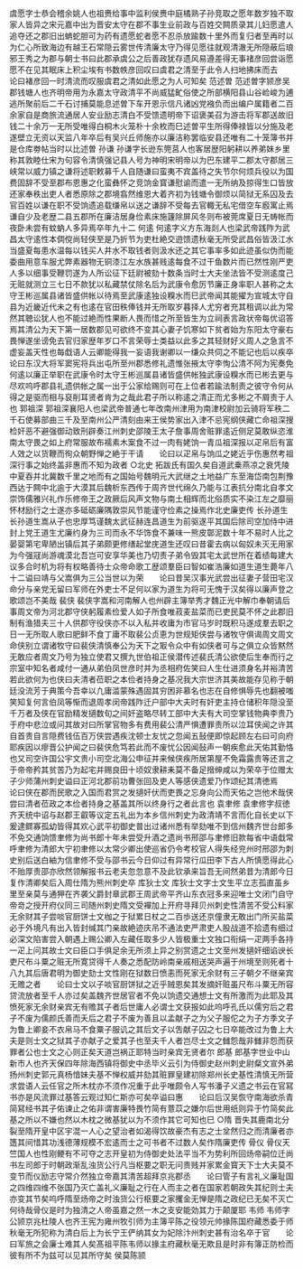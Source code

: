 <!-- { "loadSidebar": true } -->
虞愿字士恭会稽余姚人也祖赉给事中监利侯赉中庭橘熟子孙竞取之愿年数岁独不取家人皆异之宋元嘉中出为晋安太守在郡不事生业前政与百姓交闗质录其儿妇愿遣人追夺还之郡旧出蚺蛇胆可为药有遗愿蛇者愿不忍杀放踰数十里外而复归者至再时以为仁心所致海边有越王石常隠云雾世传清廉太守乃得见愿往就观清澈无所隠蔽后琅邪王秀之为郡与朝士书曰此郡承虞公之后善政犹存遗风易遵差得无事禇彦回尝诣愿愿不在见其眠床上积尘埃有书数帙彦回叹曰虞君之清至于此令人扫地拂床而去　　论曰褚彦回一时清流而叹服虞君之清如此愿之为人可知矣
范述曽
范述曽字颕彦吴郡钱塘人也齐明帝用为永嘉太守政清平不尚威猛甿俗使之所部横阳县山谷崄峻为逋逃所聚前后二千石讨捕莫能息述曽下车开恩示信凡诸凶党襁负而出编户属籍者二百余家自是商旅流通居人安业励志清白不受馈遗明帝下诏褒美召为游击将军郡送故旧钱二十余万一无所受唯得白桐木火笼朴十余枚而巳述曽平生所得俸禄皆以分施及老遂壁立无资以天监八年卒后有吴兴丘师施亦以廉洁称罢临安县还唯有二十笼簿书并是仓库劵帖当时以比述曽
孙谦
孙谦字长逊东筦莒人也客居歴阳躬耕以养弟妹乡里称其敦睦仕宋为句容令清慎强记县人号为神明宋明帝以为巴东建平二郡太守郡居三峡常以威力镇之谦将述职敕募千人自随谦曰蛮夷不宾盖待之失节尔何烦兵役以为国费固辞不受至郡布恩惠之化蛮彝怀之竞饷金寳谦慰谕而遣一无所纳及掠得生口皆放还家奉秩出吏人者悉原除之郡境翕然维恩大着齐初为钱塘令御烦以简狱无系囚及去官百姓以谦在职不受饷遗追载缣帛以送之谦辞不受每去官輙无私宅借空车廏寓止焉谦自少及老歴二县五郡所在廉洁居身俭素床施籧除屏风冬则布被莞席夏日无帱帐而夜卧未尝有蚊蚋人多异焉卒年九十二
何逺
何逺字义方东海剡人也梁武帝践阼为武昌太守逺性本倜傥尚轻侠至是乃折节为吏杜絶交逰馈遗秋毫无所受武昌俗皆汲江水当盛夏每患水温每以钱买人井水不取钱者则汲水还之其它事率多如此迹虽似伪而能委曲用意车服尤弊素器物无铜漆江左水族甚贱逺每食不过干鱼数片而已然性刚严吏人多以细事受鞭罚遂为人所讼征下廷尉被劾十数条当时士大夫坐法皆不受测逺度己无赃就测立三七日不款犹以私藏禁仗除名后为武康令愈厉节廉正身率职人甚称之太守王彬巡属县诸皆盛供帐以待焉至武康逺独设糗水而巳武帝闻其能擢为宣城太守自县为近畿近代未之有也逺在官田秩俸钱并无所取岁暮择人尤穷者充其租调以此为常然其聴讼犹人也不能过絶而性果断人畏而惜之所至皆生为立祠表言政状帝每优诏答焉其清公为天下第一居数郡见可欲终不变其心妻子饥寒如下贫者始为东阳太守豪右畏惮遂坐谤免去官归家歴年岁口不言荣辱士类益以此多之其轻财好义周人之急言不虚妄盖天性也每戱语人云卿能得我一妄语我谢卿以一缣众共伺之不能记也后以疾卒　　论曰东汉大将军窦宪将兵出屯所至州郡悉修礼遗惟张掖太守李恂公清不阿为宪奏免何逺以廉正举职在武康令时太守王彬巡属县诸皆盛供帐独武康设糗水而已彬去更与尽欢呜呼郡县礼遗供帐之属一出于公家给赐则可在上位者若踰法制责之彼守令何从得之是驱而相与裒削耳贤者肯为之哉此君子所以称逺之清正而尤多彬之不屑责于人也
郭祖深
郭祖深襄阳人也梁武帝普通七年改南州津用为南津校尉加云骑将军秩二千石使募部曲三千及至南州公严清刻由来王侯势家出入津不忌宪纲侠藏亡命祖深搜检奸恶不避强御动致刑辟奏江州刺史邵陵王太子詹事周舍赃罪逺近侧足莫敢纵恣淮南太守畏之如上府常服故布襦素木案食不过一肉有姥饷一青瓜祖深报以疋帛后有富人效之以货鞭而徇众朝野惮之絶于干请　　论曰以疋帛与饷瓜之姥近乎伤惠然考祖深行事之始终盖非惠而不知为政者
○北史
拓跋氏有国久矣自道武乗燕凉之衰凭陵中夏吞并北冀数千里之地而有之国始号魏明元大武继之土地益广东至海岱南包荆豫西达于闗中北逾于大漠其后魏析东西传于周齐世代绵久乃能与江表抗分南北自孝文崇饰儒雅兴礼作乐修帝王之政厥后风声文物与南土相辉而北俗质实不染江左之靡丽怀材励行之士遂亦多砥砺廉隅敦崇风节能谨守俭素之操焉作北史廉吏传
长孙道生
长孙道生嵩从子也忠厚笃谨魏太武征赫连昌道生为前驱遂平其国后除司空加侍中进封上党王道生尤廉约身为三司而永不华饰食不兼味一熊皮鄣泥数十年不易时人比之晏婴第宅卑陋出镇后其子弟颇更修缮起堂庑道生还叹曰昔霍去病以匈奴未灭无用家为今强冦尚游魂漠北吾岂可安享华美也乃切责子弟令毁其宅太武世所在着绩每建大议多合时机为将有权略善待士众帝命歌工歴颂羣臣曰智如崔浩廉如道生道生薨年八十二谥曰靖与父嵩俱为三公当世以为荣　　论曰昔吴汉事光武尝出征妻子营田宅汉命分与亲党无留曰军师在外吏士不足何以家为道生为将可无愧于汉矣得以廉声登之歌颂岂不美哉
裴侠
裴侠字嵩和河南解人也州辟主簿举秀才魏正光中解巾奉朝请后事周文帝为河北郡守侠躬履素俭爱人如子所食唯菽麦盐菜而已吏民莫不怀之此郡旧制有渔猎夫三十人供郡守役侠亦不以入私并收庸为市官马岁时既积马遂成羣去职之日一无所取人歌曰肥鲜不食丁庸不取裴公贞恵为世规矩侠尝与诸牧守俱谒周文周文命侠别立谓诸牧守曰裴侠清慎奉公为天下之冣令众中有如侠者可与之俱立众皆黙然无敢应者周文乃号为独立使君又撰九世伯祖正侯潜传述裴氏清公欲使后生奉而行之宗室中知名者咸付一通从弟伯凤世彦时并为丞相府佐笑曰人生仕进须身名并裕清苦若此欲何为也侠曰夫清者莅职之本俭者持身之基况我大宗世济其美故能存见称于朝廷没流芳于典策今吾幸以凢庸滥蒙殊遇固其穷困非慕名也志在自修惧辱先也翻被嗤笑知复何言伯凤等惭而退周孝闵帝践阼迁户部中大夫时有奸吏主持仓储积年隠没至千万者及侠在官励精发擿数旬之间奸盗略尽转工部中大夫有大司空掌钱物典李贵乃于府中悲泣或问其故对曰所掌官物多有费用裴公清严惧遭罪责所以泣耳侠闻之许其自首贵自言隠费钱伍百万侠尝遇疾沈顿士友忧之忽闻五鼔便即惊起顾左右曰可向府耶疾因以瘳晋公护闻之曰裴侠危笃若此而不废忧公因闻鼔声一朝疾愈此天佑其勤恪也又司空许国公宇文贵小司空北海公申征并来候侠疾所居第屋不免霜露贵等还言之于帝帝矜其贫苦乃为起宅并赐良田十顷奴隶耕耒莫不备足搢绅咸以为荣卒于位赠太子少师蒲州刺史谥曰正河北郡前功曹张回及吏人等感侠遗爱乃作颂纪其清徳焉　　论曰侠在郡而民歌之入国而君赏之发擿奸伏而吏畏之忘身向公而天佑之岂他术哉侠尝曰清者莅政之本俭者持身之基盖其所以终身行之者此言也
袁聿修
袁聿修字叔徳齐天统中诏与赵郡王叡等议定五礼出为本乡信州刺史为政清靖不言而化自长史以下爰逮鳏寡孤幼皆得其欢心武平初御史普出过诸州悉有举劾唯不到信州魏齐世台郎多不免交通饷馈聿修为尚书郎十年未尝受升酒之遗尚书邢邵与聿修旧款每省中语戱常呼聿修为清郎大宁初聿修以太常少卿出使巡省仍令考校官人得失经兖州时邢邵为刺史别后送白紬为信聿修不受与邵书云今日仰过有异常行瓜田李下古人所慎愿得此心不贻厚责邵亦欣然领解报书云老夫忽忽意不及此钦承来旨吾无间然弟昔为清郎今日复作清卿矣后入周仕隋为熊州刺史卒
库狄士文
库狄士文字士文生平立志孤直虽乡里至亲莫与通狎在齐袭父爵封章武郡王周武帝平齐山东衣冠多来迎唯士文闭门自守帝竒之授开府仪同三司随州刺史隋文受襌加上开府寻拜贝州刺史性清苦不受公料家无余财其子尝啖官厨饼士文枷之于狱累日杖之二百歩送还京僮隶无敢出门所买盐菜必于外境凡有出入皆封缄其门亲故絶迹庆吊不通法吏严肃吏人股战道不拾遗有细过必深文陷害尝入朝遇上赐公卿入左藏任取多少人皆极重士文独口衔绢一疋两手各持一疋上问其故士文曰臣口手俱足余无所须上异之别赏遗之士文至州发擿奸细谄谀长吏尺布斗粟之赃无所寛贷得千人奏之悉配防岭南亲戚相送哭声遍于州境至则死者十八九其后唐君明为御史劾士文性刚在狱数日愤恚而死家无余财有三子朝夕不继亲宾无赡之者　　论曰士文以子啖官厨饼狱之近乎贼恩矣其发摘奸赃虽尺布斗粟无所容贷流放者至千人亦过矣盖魏齐世居官者不免以饷遗交通想士文有所激而为此耶及其愤死家无余财亲宾无有赡其子者后世庸人必谓士文获报如此呜呼孔氏以儒穷后之君子不废为儒颜氏善而夭后之君子不废为善且以孟献子之为父子服佗之为子方季文子为鲁上卿妾不衣帛马不食粟子服讥之其后文子以吿献子囚之七日卒能改过为鲁上大夫是则士文之狱其子亦献子之爱其子也至夫千人者岂尽士文之雠怨哉非雠非怨而获罪者公也士文之心则正矣天道岂祸正耶特当时亲宾无贤者尔
郎基
郎基字世业中山新市人也齐天保四年除海西镇将御史中丞毕义云引为侍御史赵州刺史尉粲文宣外弟扬州刺史郭元真杨愔妹夫基不惮权威并劾其赃罪皇建初除郑州长史基性清慎无所营求尝语人云任官之所木枕亦不须作况重于此乎唯颇令人写书潘子义遗之书云在官冩书亦是风流罪过基答云观过知仁斯亦可矣卒谥曰惠　　论曰后汉吴恢守南海欲杀青简冩经书其子佑谏止之佑非谓害廉特畏竹简有薏苡之嫌尔后世用纸则异于竹简矣此基之所以不嫌也然以木枕之微基犹以为不须作其它可知也巳
○隋
晋失其鹿南北分裂至隋开皇中区宇混一人心之望治者如渴得饮故豪杰有志之士坌然归之而清廉者亦簉其间惜其功浅德薄规模不宏逺而士之可书者不过数人矣作隋廉吏传
骨仪
骨仪天竺国人也性刚鲠有不可夺之志开皇初为侍御史处法平当不为势利所回炀帝嗣位迁尚书左司郎于时朝政渐乱浊货公行凡当枢要之职无问贵贱并家累金寳天下士大夫莫不变节而仪励志守常介然独立帝嘉其清苦超拜京兆郡丞　　论曰管子有言礼义廉耻国之四维四维不张国乃灭亡盖礼义廉耻之行在人而主之者在国家若朝政失其纪则士夫亦变其节矣呜呼隋至炀帝之时浊货公行枢要之家攫金无惮是隋之政纪已无矣不灭亡何待哉骨仪是时为独清之人帝虽嘉之然一木之支安能効其力于颠厦耶
韦师
韦师字公颕京兆杜陵人也齐王宪为雍州牧引师为主簿平陈之役领元帅掾陈国府藏悉委于师秋毫无所犯称为清白后上为长宁王俨纳其女为妃除汴州刺史甚有治名卒于官　　论曰军旅之会廉士难其人矣髙祖平陈韦师以掾主府藏秋毫无欺且是时非有簿正防检而彼有所不为兹可以见其所守矣
侯莫陈颕
